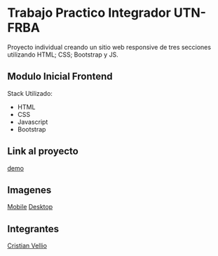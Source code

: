 # Trabajo Practico Integrador UTN-FRBA
Proyecto individual creando un sitio web responsive de tres secciones utilizando HTML; CSS; Bootstrap y JS.

## Modulo Inicial Frontend

Stack Utilizado:

 - HTML
 - CSS
 - Javascript
 - Bootstrap


## Link al proyecto

[demo](https://transportex-x-utn-frba.netlify.app/)

## Imagenes
[Mobile](#)
[Desktop](")

## Integrantes
[Cristian Vellio](https://github.com/CristianVellio)
